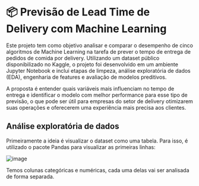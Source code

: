 # 📦 Previsão de Lead Time de Delivery com Machine Learning

Este projeto tem como objetivo analisar e comparar o desempenho de cinco algoritmos de Machine Learning na tarefa de prever o tempo de entrega de pedidos de comida por delivery. Utilizando um dataset público disponibilizado no Kaggle, o projeto foi desenvolvido em um ambiente Jupyter Notebook e inclui etapas de limpeza, análise exploratória de dados (EDA), engenharia de features e avaliação de modelos preditivos.

A proposta é entender quais variáveis mais influenciam no tempo de entrega e identificar o modelo com melhor performance para esse tipo de previsão, o que pode ser útil para empresas do setor de delivery otimizarem suas operações e oferecerem uma experiência mais precisa aos clientes.


## Análise exploratória de dados

Primeiramente a ideia é visualizar o dataset como uma tabela. Para isso, é utilizado o pacote Pandas para visualizar as primeiras linhas:

![image](https://github.com/user-attachments/assets/90d5988b-196d-4e5d-84c7-3e5e803bb3b4)


Temos colunas categóricas e numéricas, cada uma delas vai ser analisada de forma separada.


